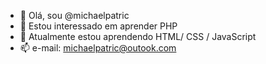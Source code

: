 - 👋 Olá, sou  @michaelpatric
- 👀 Estou interessado em aprender PHP
- 🌱 Atualmente estou aprendendo HTML/ CSS / JavaScript
- 📫 e-mail: michaelpatric@outook.com

<!---
michaelpatric/michaelpatric is a ✨ special ✨ repository because its `README.md` (this file) appears on your GitHub profile.
You can click the Preview link to take a look at your changes.
--->
